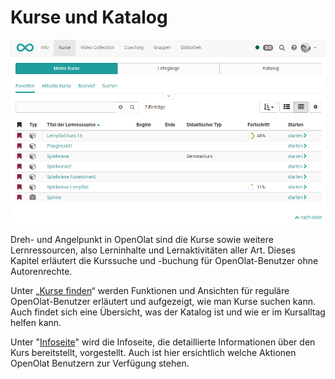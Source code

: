 # Kurse und Katalog

![](assets/Meine_kurse.png)

Dreh- und Angelpunkt in OpenOlat sind die Kurse sowie weitere Lernressourcen,
also Lerninhalte und Lernaktivitäten aller Art. Dieses Kapitel erläutert die
Kurssuche und -buchung für OpenOlat-Benutzer ohne Autorenrechte.

Unter „[Kurse finden](Kurse+finden.html)“ werden Funktionen und Ansichten für
reguläre OpenOlat-Benutzer erläutert und aufgezeigt, wie man Kurse suchen
kann. Auch findet sich eine Übersicht, was der Katalog ist und wie er im
Kursalltag helfen kann.

Unter "[Infoseite](Infoseite.html)" wird die Infoseite, die detaillierte
Informationen über den Kurs bereitstellt, vorgestellt. Auch ist hier
ersichtlich welche Aktionen OpenOlat Benutzern zur Verfügung stehen.

